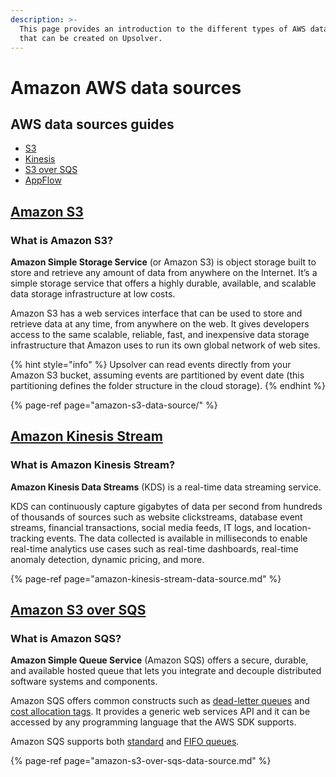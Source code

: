 ```yaml
---
description: >-
  This page provides an introduction to the different types of AWS data sources
  that can be created on Upsolver.
---
```


# Amazon AWS data sources

## AWS data sources guides

*  [S3](amazon-s3-data-source/quick-guide-s3-data-source-1.md)
*  [Kinesis](amazon-kinesis-stream-data-source.md)
* [ S3 over SQS](amazon-s3-over-sqs-data-source.md)
*  [AppFlow](amazon-appflow-data-source/)

## [Amazon S3](amazon-s3-data-source/)

### What is Amazon S3?

**Amazon Simple Storage Service** \(or Amazon S3\) is object storage built to store and retrieve any amount of data from anywhere on the Internet. It’s a simple storage service that offers a highly durable, available, and scalable data storage infrastructure at low costs.

Amazon S3 has a web services interface that can be used to store and retrieve data at any time, from anywhere on the web. It gives developers access to the same scalable, reliable, fast, and inexpensive data storage infrastructure that Amazon uses to run its own global network of web sites.

{% hint style="info" %}
Upsolver can read events directly from your Amazon S3 bucket, assuming events are partitioned by event date \(this partitioning defines the folder structure in the cloud storage\).
{% endhint %}

{% page-ref page="amazon-s3-data-source/" %}

## [Amazon Kinesis Stream](amazon-kinesis-stream-data-source.md)

### What is Amazon Kinesis Stream?

**Amazon Kinesis Data Streams** \(KDS\) is a real-time data streaming service. 

KDS can continuously capture gigabytes of data per second from hundreds of thousands of sources such as website clickstreams, database event streams, financial transactions, social media feeds, IT logs, and location-tracking events. The data collected is available in milliseconds to enable real-time analytics use cases such as real-time dashboards, real-time anomaly detection, dynamic pricing, and more.

{% page-ref page="amazon-kinesis-stream-data-source.md" %}

## [Amazon S3 over SQS](amazon-s3-over-sqs-data-source.md)

### What is Amazon SQS?

**Amazon Simple Queue Service** \(Amazon SQS\) offers a secure, durable, and available hosted queue that lets you integrate and decouple distributed software systems and components. 

Amazon SQS offers common constructs such as [dead-letter queues](https://docs.aws.amazon.com/AWSSimpleQueueService/latest/SQSDeveloperGuide/sqs-dead-letter-queues.html) and [cost allocation tags](https://docs.aws.amazon.com/AWSSimpleQueueService/latest/SQSDeveloperGuide/sqs-queue-tags.html). It provides a generic web services API and it can be accessed by any programming language that the AWS SDK supports.

Amazon SQS supports both [standard](https://docs.aws.amazon.com/AWSSimpleQueueService/latest/SQSDeveloperGuide/standard-queues.html) and [FIFO queues](https://docs.aws.amazon.com/AWSSimpleQueueService/latest/SQSDeveloperGuide/FIFO-queues.html).

{% page-ref page="amazon-s3-over-sqs-data-source.md" %}

